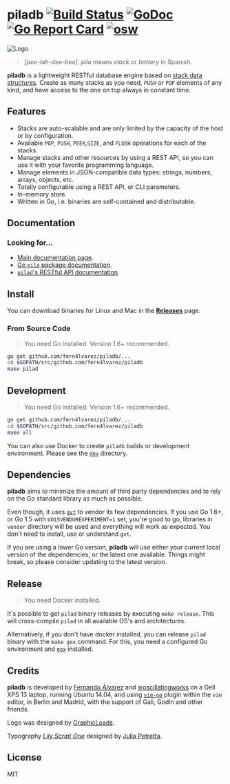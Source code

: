piladb [![Build Status](https://travis-ci.org/fern4lvarez/piladb.svg?branch=master)](https://travis-ci.org/fern4lvarez/piladb) [![GoDoc](https://godoc.org/github.com/fern4lvarez/piladb?status.svg)](https://godoc.org/github.com/fern4lvarez/piladb) [![Go Report Card](https://goreportcard.com/badge/github.com/fern4lvarez/piladb)](https://goreportcard.com/report/github.com/fern4lvarez/piladb) [![osw](https://img.shields.io/badge/%E2%89%85osw-supported-blue.svg)](http://oscillating.works)
======

![Logo](http://i.imgur.com/tjQbm56.png)

> _[pee-lah-dee-bee]_. _pila_ means _stack_ or _battery_ in Spanish.

**piladb** is a lightweight RESTful database engine based on [stack data structures](
https://en.wikipedia.org/wiki/Stack_%28abstract_data_type%29).
Create as many stacks as you need, `PUSH` or `POP` elements of any kind, and have
access to the one on top always in constant time.

Features
--------

* Stacks are auto-scalable and are only limited by the capacity of the host
  or by configuration.
* Available `POP`, `PUSH`, `PEEK`,`SIZE`, and `FLUSH` operations for each of the stacks.
* Manage stacks and other resources by using a REST API, so you can use it with
  your favorite programming language.
* Manage elements in JSON-compatible data types: strings, numbers, arrays, objects, etc.
* Totally configurable using a REST API, or CLI parameters.
* In-memory store.
* Written in Go, i.e. binaries are self-contained and distributable.

Documentation
-------------

### Looking for...

* [Main documentation page](http://docs.piladb.org).
* [Go `pila` package documentation](https://godoc.org/github.com/fern4lvarez/piladb/pila).
* [`pilad`'s RESTful API documentation](pilad/).

Install
-------

You can download binaries for Linux and Mac in the
[**Releases**](https://github.com/fern4lvarez/piladb/releases/latest)
page.

### From Source Code

> You need Go installed. Version 1.6+ recommended.

```bash
go get github.com/fern4lvarez/piladb/...
cd $GOPATH/src/github.com/fern4lvarez/piladb
make pilad
```

Development
-----------

> You need Go installed. Version 1.6+ recommended.

```bash
go get github.com/fern4lvarez/piladb/...
cd $GOPATH/src/github.com/fern4lvarez/piladb
make all
```

You can also use Docker to create `piladb` builds or development environment.
Please see the [`dev`](dev/) directory.

Dependencies
------------

**piladb** aims to minimize the amount of third party dependencies and to rely on
the Go standard library as much as possible.

Even though, it uses [`gvt`](https://github.com/FiloSottile/gvt) to vendor its few
dependencies. If you use Go 1.6+, or Go 1.5 with `GO15VENDOREXPERIMENT=1` set,
you're good to go, libraries in `vendor` directory will be used and everything will
work as expected. You don't need to install, use or understand `gvt`.

If you are using a lower Go version, **piladb** will use either your current local
version of the dependencies, or the latest one available. Things might break, so
please consider updating to the latest version.

Release
-------

> You need Docker installed.

It's possible to get `pilad` binary releases by executing `make release`.
This will cross-compile `pilad` in all available OS's and architectures.

Alternatively, if you don't have docker installed, you can release `pilad` binary
with the `make gox` command. For this, you need a configured Go environment and
[`gox`](https://github.com/mitchellh/gox) installed.

Credits
-------

**piladb** is developed by [Fernando Álvarez](https://www.twitter.com/fern4lvarez)
and [≅oscillatingworks](https://www.oscillating.works) on a Dell XPS 13 laptop, running Ubuntu 14.04,
and using [`vim-go`](https://github.com/fatih/vim-go) plugin within the `vim` editor,
in Berlin and Madrid, with the support of Gali, Godín and other friends.

Logo was designed by [GraphicLoads](http://www.iconarchive.com/artist/graphicloads.html).

Typography [_Lily Script One_](http://www.fontspace.com/julia-petretta/lily-script-one) designed
by [Julia Petretta](http://www.fontspace.com/julia-petretta).

License
-------

MIT
